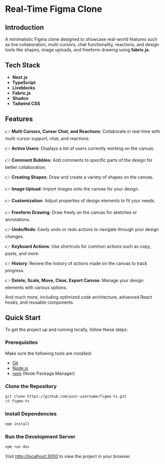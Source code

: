 # Real-Time Figma Clone

## Introduction

A minimalistic Figma clone designed to showcase real-world features such as live collaboration, multi-cursors, chat functionality, reactions, and design tools like shapes, image uploads, and freeform drawing using **fabric.js**.

## Tech Stack

- **Next.js**
- **TypeScript**
- **Liveblocks**
- **Fabric.js**
- **Shadcn**
- **Tailwind CSS**

## Features

👉 **Multi Cursors, Cursor Chat, and Reactions**: Collaborate in real-time with multi-cursor support, chat, and reactions.

👉 **Active Users**: Displays a list of users currently working on the canvas.

👉 **Comment Bubbles**: Add comments to specific parts of the design for better collaboration.

👉 **Creating Shapes**: Draw and create a variety of shapes on the canvas.

👉 **Image Upload**: Import images onto the canvas for your design.

👉 **Customization**: Adjust properties of design elements to fit your needs.

👉 **Freeform Drawing**: Draw freely on the canvas for sketches or annotations.

👉 **Undo/Redo**: Easily undo or redo actions to navigate through your design changes.

👉 **Keyboard Actions**: Use shortcuts for common actions such as copy, paste, and more.

👉 **History**: Review the history of actions made on the canvas to track progress.

👉 **Delete, Scale, Move, Clear, Export Canvas**: Manage your design elements with various options.

And much more, including optimized code architecture, advanced React hooks, and reusable components.

## Quick Start

To get the project up and running locally, follow these steps:

### Prerequisites

Make sure the following tools are installed:

- [Git](https://git-scm.com/)
- [Node.js](https://nodejs.org/en)
- [npm](https://www.npmjs.com/) (Node Package Manager)

### Clone the Repository

```bash
git clone https://github.com/your-username/figma-ts.git
cd figma-ts
```

### Install Dependencies

```bash
npm install
```

### Run the Development Server

```bash
npm run dev
```

Visit [http://localhost:3000](http://localhost:3000) to view the project in your browser.
